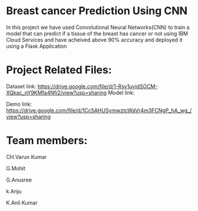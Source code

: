 
# Breast cancer Prediction Using CNN

In this project we have used Convolutional Neural Networks(CNN) to train a model that can predict if a tissue of the breast has cancer or not  using IBM Cloud Services and have acheived above 90% accuracy and deployed it using a Flask Application

# Project Related Files:

Dataset link:
https://drive.google.com/file/d/1-Rsy1uyidSOCM-XQkac_nY9KMfa4Nfi2/view?usp=sharing
Model link:

Demo link:
https://drive.google.com/file/d/1Cc5AHUSymwztcWaVr4m3FCNgP_hA_wg_/view?usp=sharing

# Team members:

CH.Varun Kumar


G.Mohit


G.Anusree


k.Anju


K.Anil Kumar
